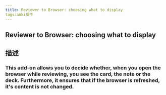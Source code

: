 ```yaml
---
title: Reviewer to Browser: choosing what to display
tags:anki插件
---
```

## Reviewer to Browser: choosing what to display
## 描述
### This add-on allows you to decide whether, when you open the browser while reviewing, you see the card, the note or the deck. Furthermore, it ensures that if the browser is refreshed, it's content is not changed.
